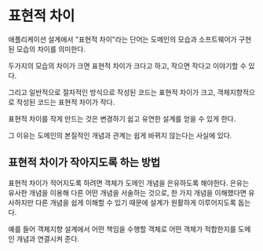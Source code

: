 # 표현적 차이

애플리케이션 설계에서 "표현적 차이"라는 단어는 도메인의 모습과 소프트웨어가 구현된 모습의 차이를 의미한다.

두가지의 모습의 차이가 크면 표현적 차이가 크다고 하고, 작으면 작다고 이야기할 수 있다.

그리고 일반적으로 절차적인 방식으로 작성된 코드는 표현적 차이가 크고, 객체지향적으로 작성된 코드는 표현적 차이가 작다.

표현적 차이를 작게 만드는 것은 변경하기 쉽고 유연한 설계를 얻을 수 있게 한다.

그 이유는 도메인의 본질적인 개념과 관계는 쉽게 바뀌지 않는다는 사실에 있다. 

## 표현적 차이가 작아지도록 하는 방법

표현적 차이가 적어지도록 하려면 객체가 도메인 개념을 은유하도록 해야한다. 은유는 유사한 개념을 이용해 다른 어떤 개념을 서술하는 것으로, 한 가지 개념을 이해했다면 유사하지만 다른 개념을 쉽게 이해할 수 있기 때문에 설계가 원활하게 이루어지도록 돕는다.

예를 들어 객체지향 설계에서 어떤 책임을 수행할 객체로 어떤 객체가 적합한지를 도메인 개념과 연결시켜 준다.  